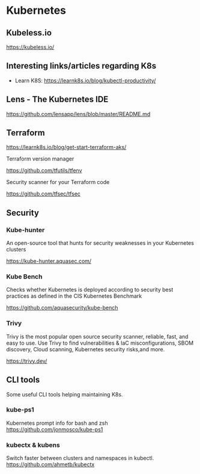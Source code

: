 # Kubernetes #

## Kubeless.io ##

<https://kubeless.io/>

## Interesting links/articles regarding K8s ##

- Learn K8S: <https://learnk8s.io/blog/kubectl-productivity/>

## Lens - The Kubernetes IDE ##

<https://github.com/lensapp/lens/blob/master/README.md>

## Terraform ##

<https://learnk8s.io/blog/get-start-terraform-aks/>

Terraform version manager

<https://github.com/tfutils/tfenv>

Security scanner for your Terraform code

<https://github.com/tfsec/tfsec>

## Security ## 

### Kube-hunter ###

An open-source tool that hunts for security weaknesses in your Kubernetes clusters

<https://kube-hunter.aquasec.com/>

### Kube Bench ###

Checks whether Kubernetes is deployed according to security best practices as defined in the CIS Kubernetes Benchmark

<https://github.com/aquasecurity/kube-bench>

### Trivy

Trivy is the most popular open source security scanner, reliable, fast, and easy to use. Use Trivy to find vulnerabilities & IaC misconfigurations, SBOM discovery, Cloud scanning, Kubernetes security risks,and more.

<https://trivy.dev/>

## CLI tools ##

Some useful CLI tools helping maintaining K8s.

### kube-ps1 ###

Kubernetes prompt info for bash and zsh
<https://github.com/jonmosco/kube-ps1>

### kubectx & kubens ###

Switch faster between clusters and namespaces in kubectl.
<https://github.com/ahmetb/kubectx>
